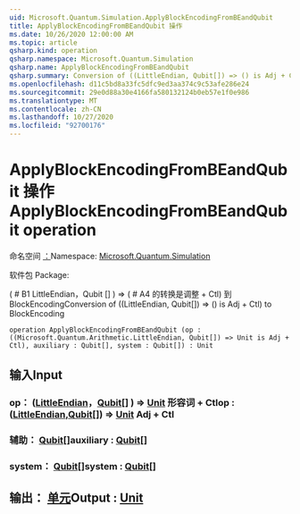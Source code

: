 ```yaml
---
uid: Microsoft.Quantum.Simulation.ApplyBlockEncodingFromBEandQubit
title: ApplyBlockEncodingFromBEandQubit 操作
ms.date: 10/26/2020 12:00:00 AM
ms.topic: article
qsharp.kind: operation
qsharp.namespace: Microsoft.Quantum.Simulation
qsharp.name: ApplyBlockEncodingFromBEandQubit
qsharp.summary: Conversion of ((LittleEndian, Qubit[]) => () is Adj + Ctl) to BlockEncoding
ms.openlocfilehash: d11c5bd8a33fc5dfc9ed3aa374c9c53afe286e24
ms.sourcegitcommit: 29e0d88a30e4166fa580132124b0eb57e1f0e986
ms.translationtype: MT
ms.contentlocale: zh-CN
ms.lasthandoff: 10/27/2020
ms.locfileid: "92700176"
---
```

# <a name="applyblockencodingfrombeandqubit-operation"></a><span data-ttu-id="dc3e2-102">ApplyBlockEncodingFromBEandQubit 操作</span><span class="sxs-lookup"><span data-stu-id="dc3e2-102">ApplyBlockEncodingFromBEandQubit operation</span></span>

<span data-ttu-id="dc3e2-103">命名空间 [：](xref:Microsoft.Quantum.Simulation)</span><span class="sxs-lookup"><span data-stu-id="dc3e2-103">Namespace: [Microsoft.Quantum.Simulation](xref:Microsoft.Quantum.Simulation)</span></span>

<span data-ttu-id="dc3e2-104">软件包 [](https://nuget.org/packages/)</span><span class="sxs-lookup"><span data-stu-id="dc3e2-104">Package: [](https://nuget.org/packages/)</span></span>


<span data-ttu-id="dc3e2-105"> ( # B1 LittleEndian，Qubit [] ) => ( # A4 的转换是调整 + Ctl) 到 BlockEncoding</span><span class="sxs-lookup"><span data-stu-id="dc3e2-105">Conversion of ((LittleEndian, Qubit[]) => () is Adj + Ctl) to BlockEncoding</span></span>

```qsharp
operation ApplyBlockEncodingFromBEandQubit (op : ((Microsoft.Quantum.Arithmetic.LittleEndian, Qubit[]) => Unit is Adj + Ctl), auxiliary : Qubit[], system : Qubit[]) : Unit
```


## <a name="input"></a><span data-ttu-id="dc3e2-106">输入</span><span class="sxs-lookup"><span data-stu-id="dc3e2-106">Input</span></span>

### <a name="op--littleendianqubit--unit-adj--ctl"></a><span data-ttu-id="dc3e2-107">op： ([LittleEndian](xref:Microsoft.Quantum.Arithmetic.LittleEndian)，[Qubit](xref:microsoft.quantum.lang-ref.qubit)[] ) => [Unit](xref:microsoft.quantum.lang-ref.unit) 形容词 + Ctl</span><span class="sxs-lookup"><span data-stu-id="dc3e2-107">op : ([LittleEndian](xref:Microsoft.Quantum.Arithmetic.LittleEndian),[Qubit](xref:microsoft.quantum.lang-ref.qubit)[]) => [Unit](xref:microsoft.quantum.lang-ref.unit) Adj + Ctl</span></span>




### <a name="auxiliary--qubit"></a><span data-ttu-id="dc3e2-108">辅助： [Qubit](xref:microsoft.quantum.lang-ref.qubit)[]</span><span class="sxs-lookup"><span data-stu-id="dc3e2-108">auxiliary : [Qubit](xref:microsoft.quantum.lang-ref.qubit)[]</span></span>




### <a name="system--qubit"></a><span data-ttu-id="dc3e2-109">system： [Qubit](xref:microsoft.quantum.lang-ref.qubit)[]</span><span class="sxs-lookup"><span data-stu-id="dc3e2-109">system : [Qubit](xref:microsoft.quantum.lang-ref.qubit)[]</span></span>





## <a name="output--unit"></a><span data-ttu-id="dc3e2-110">输出： [单元](xref:microsoft.quantum.lang-ref.unit)</span><span class="sxs-lookup"><span data-stu-id="dc3e2-110">Output : [Unit](xref:microsoft.quantum.lang-ref.unit)</span></span>

